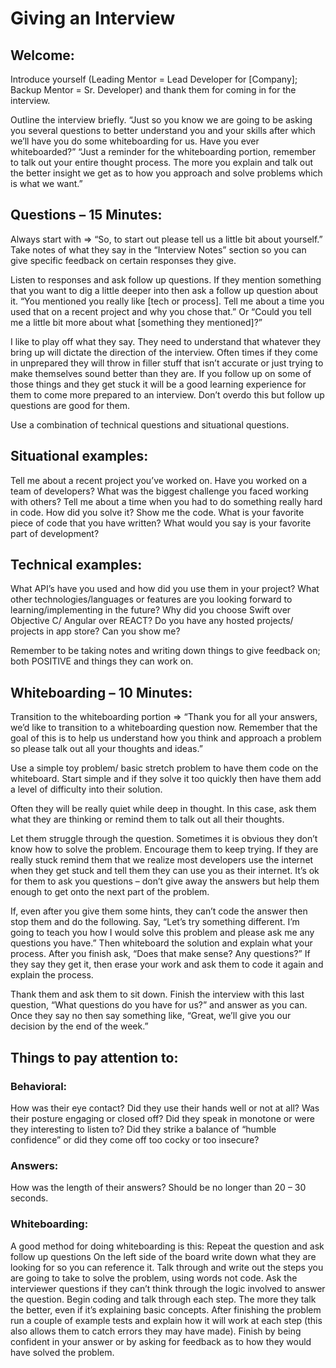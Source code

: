 # Giving an Interview

## Welcome:
Introduce yourself (Leading Mentor = Lead Developer for [Company]; Backup Mentor
= Sr. Developer) and thank them for coming in for the interview.

Outline the interview briefly. “Just so you know we are going to be asking you
several questions to better understand you and your skills after which we’ll
have you do some whiteboarding for us. Have you ever whiteboarded?”  “Just a
reminder for the whiteboarding portion, remember to talk out your entire thought
process. The more you explain and talk out the better insight we get as to how
you approach and solve problems which is what we want.”

## Questions – 15 Minutes:
Always start with => “So, to start out please tell us a little bit about
yourself.” Take notes of what they say in the “Interview Notes” section so you
can give specific feedback on certain responses they give.

Listen to responses and ask follow up questions. If they mention something that
you want to dig a little deeper into then ask a follow up question about it.
“You mentioned you really like [tech or process]. Tell me about a time you used
that on a recent project and why you chose that.” Or “Could you tell me a little
bit more about what [something they mentioned]?”

I like to play off what they say. They need to understand that whatever they
bring up will dictate the direction of the interview. Often times if they come
in unprepared they will throw in filler stuff that isn’t accurate or just trying
to make themselves sound better than they are. If you follow up on some of those
things and they get stuck it will be a good learning experience for them to come
more prepared to an interview. Don’t overdo this but follow up questions are
good for them.

Use a combination of technical questions and situational questions.

## Situational examples:
Tell me about a recent project you’ve worked on.  Have you worked on a team of
developers? What was the biggest challenge you faced working with others?  Tell
me about a time when you had to do something really hard in code. How did you
solve it? Show me the code.  What is your favorite piece of code that you have
written?  What would you say is your favorite part of development?

## Technical examples:
What API’s have you used and how did you use them in your project?  What other
technologies/languages or features are you looking forward to
learning/implementing in the future?  Why did you choose Swift over Objective C/
Angular over REACT?  Do you have any hosted projects/ projects in app store? Can
you show me?

Remember to be taking notes and writing down things to give feedback on; both
POSITIVE and things they can work on.

## Whiteboarding – 10 Minutes:
Transition to the whiteboarding portion => “Thank you for all your answers, we’d
like to transition to a whiteboarding question now. Remember that the goal of
this is to help us understand how you think and approach a problem so please
talk out all your thoughts and ideas.”

Use a simple toy problem/ basic stretch problem to have them code on the
whiteboard. Start simple and if they solve it too quickly then have them add a
level of difficulty into their solution.

Often they will be really quiet while deep in thought. In this case, ask them
what they are thinking or remind them to talk out all their thoughts.

Let them struggle through the question. Sometimes it is obvious they don’t know
how to solve the problem. Encourage them to keep trying. If they are really
stuck remind them that we realize most developers use the internet when they get
stuck and tell them they can use you as their internet. It’s ok for them to ask
you questions – don’t give away the answers but help them enough to get onto the
next part of the problem.

If, even after you give them some hints, they can’t code the answer then stop
them and do the following. Say, “Let’s try something different. I’m going to
teach you how I would solve this problem and please ask me any questions you
have.” Then whiteboard the solution and explain what your process. After you
finish ask, “Does that make sense? Any questions?” If they say they get it, then
erase your work and ask them to code it again and explain the process.

Thank them and ask them to sit down. Finish the interview with this last
question, “What questions do you have for us?” and answer as you can. Once they
say no then say something like, “Great, we’ll give you our decision by the end
of the week.”

## Things to pay attention to:

### Behavioral:
How was their eye contact?  Did they use their hands well or not at all?  Was
their posture engaging or closed off?  Did they speak in monotone or were they
interesting to listen to?  Did they strike a balance of “humble confidence” or
did they come off too cocky or too insecure?

### Answers:
How was the length of their answers? Should be no longer than 20 – 30 seconds.

### Whiteboarding:
A good method for doing whiteboarding is this: Repeat the question and ask
follow up questions On the left side of the board write down what they are
looking for so you can reference it. Talk through and write out the steps you
are going to take to solve the problem, using words not code. Ask the
interviewer questions if they can’t think through the logic involved to answer
the question. Begin coding and talk through each step. The more they talk the
better, even if it’s explaining basic concepts. After finishing the problem run
a couple of example tests and explain how it will work at each step (this also
allows them to catch errors they may have made). Finish by being confident in
your answer or by asking for feedback as to how they would have solved the
problem.

